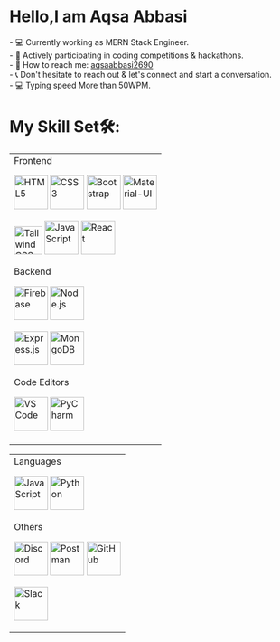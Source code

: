 <h1>Hello,I am Aqsa Abbasi</h1>
- 💻 Currently working as MERN Stack Engineer. <br/>
- 🚀 Actively participating in coding competitions & hackathons.  <br/>     
- 📩 How to reach me: <a href="mailto:aqsaabbasi2690@gmail.com">aqsaabbasi2690</a> <br/>  
- 📞 Don't hesitate to reach out & let's connect and start a conversation.<br/>
- 💻 Typing speed More than 50WPM.



# My Skill Set🛠️:

<table>
  <tr>
    <td>
      Frontend
<p>
  <img src="https://cdn.jsdelivr.net/gh/devicons/devicon/icons/html5/html5-original.svg" alt="HTML5" width="60" height="60"/>
  <img src="https://cdn.jsdelivr.net/gh/devicons/devicon/icons/css3/css3-original.svg" alt="CSS3" width="60" height="60"/>
  <img src="https://cdn.jsdelivr.net/gh/devicons/devicon/icons/bootstrap/bootstrap-original.svg" alt="Bootstrap" width="60" height="60"/>
  <img src="https://cdn.jsdelivr.net/gh/devicons/devicon/icons/materialui/materialui-original.svg" alt="Material-UI" width="60" height="60"/>
</p>
<p>
<img src="https://cdn.jsdelivr.net/gh/devicons/devicon/icons/tailwindcss/tailwindcss-original.svg" alt="Tailwind CSS" width="50" height="50"/>
  <img src="https://cdn.jsdelivr.net/gh/devicons/devicon/icons/javascript/javascript-original.svg" alt="JavaScript" width="60" height="60"/>
  <img src="https://cdn.jsdelivr.net/gh/devicons/devicon/icons/react/react-original.svg" alt="React" width="60" height="60"/>
</p>
Backend
<p>
  <img src="https://cdn.jsdelivr.net/gh/devicons/devicon/icons/firebase/firebase-plain.svg" alt="Firebase" width="60" height="60"/>
  <img src="https://cdn.jsdelivr.net/gh/devicons/devicon/icons/nodejs/nodejs-original.svg" alt="Node.js" width="60" height="60"/>
</p>
<p>
  <img src="https://cdn.jsdelivr.net/gh/devicons/devicon/icons/express/express-original.svg" alt="Express.js" width="60" height="60"/>
  <img src="https://cdn.jsdelivr.net/gh/devicons/devicon/icons/mongodb/mongodb-original.svg" alt="MongoDB" width="60" height="60"/>
</p>
Code Editors
<p>
  <img src="https://cdn.jsdelivr.net/gh/devicons/devicon/icons/vscode/vscode-original.svg" alt="VS Code" width="60" height="60"/>
  <img src="https://resources.jetbrains.com/storage/products/company/brand/logos/PyCharm_icon.svg" alt="PyCharm" width="60" height="60"/>
</p>
    </tr>
  </td>
</table>
<table>
  <tr>
    <td>
Languages
<p>
  <img src="https://cdn.jsdelivr.net/gh/devicons/devicon/icons/javascript/javascript-original.svg" alt="JavaScript" width="60" height="60"/>
  <img src="https://cdn.jsdelivr.net/gh/devicons/devicon/icons/python/python-original.svg" alt="Python" width="60" height="60"/>
</p>
Others
<p>
<img src="https://cdn.jsdelivr.net/gh/devicons/devicon/icons/discord/discord-original.svg" alt="Discord" width="60" height="60"/>
  <img src="https://cdn.jsdelivr.net/gh/devicons/devicon/icons/postman/postman-original.svg" alt="Postman" width="60" height="60"/>
<img src="https://cdn.simpleicons.org/github/ffffff" alt="GitHub" width="60" height="60"/>

</p>
<p>

  <img src="https://upload.wikimedia.org/wikipedia/commons/d/d5/Slack_icon_2019.svg" alt="Slack" width="60" height="60"/>
</p>
</div>
  </tr>
  </td>
</table>
